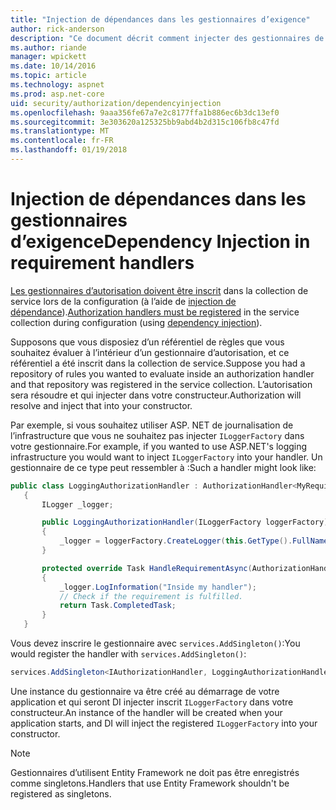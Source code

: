 ```yaml
---
title: "Injection de dépendances dans les gestionnaires d’exigence"
author: rick-anderson
description: "Ce document décrit comment injecter des gestionnaires de demande d’autorisation dans une application ASP.NET Core en utilisant l’injection de dépendance."
ms.author: riande
manager: wpickett
ms.date: 10/14/2016
ms.topic: article
ms.technology: aspnet
ms.prod: asp.net-core
uid: security/authorization/dependencyinjection
ms.openlocfilehash: 9aaa356fe67a7e2c8177ffa1b886ec6b3dc13ef0
ms.sourcegitcommit: 3e303620a125325bb9abd4b2d315c106fb8c47fd
ms.translationtype: MT
ms.contentlocale: fr-FR
ms.lasthandoff: 01/19/2018
---
```

# <a name="dependency-injection-in-requirement-handlers"></a><span data-ttu-id="aca6b-103">Injection de dépendances dans les gestionnaires d’exigence</span><span class="sxs-lookup"><span data-stu-id="aca6b-103">Dependency Injection in requirement handlers</span></span>

<a name="security-authorization-di"></a>

<span data-ttu-id="aca6b-104">[Les gestionnaires d’autorisation doivent être inscrit](policies.md#handler-registration) dans la collection de service lors de la configuration (à l’aide de [injection de dépendance](../../fundamentals/dependency-injection.md#fundamentals-dependency-injection)).</span><span class="sxs-lookup"><span data-stu-id="aca6b-104">[Authorization handlers must be registered](policies.md#handler-registration) in the service collection during configuration (using [dependency injection](../../fundamentals/dependency-injection.md#fundamentals-dependency-injection)).</span></span>

<span data-ttu-id="aca6b-105">Supposons que vous disposiez d’un référentiel de règles que vous souhaitez évaluer à l’intérieur d’un gestionnaire d’autorisation, et ce référentiel a été inscrit dans la collection de service.</span><span class="sxs-lookup"><span data-stu-id="aca6b-105">Suppose you had a repository of rules you wanted to evaluate inside an authorization handler and that repository was registered in the service collection.</span></span> <span data-ttu-id="aca6b-106">L’autorisation sera résoudre et qui injecter dans votre constructeur.</span><span class="sxs-lookup"><span data-stu-id="aca6b-106">Authorization will resolve and inject that into your constructor.</span></span>

<span data-ttu-id="aca6b-107">Par exemple, si vous souhaitez utiliser ASP. NET de journalisation de l’infrastructure que vous ne souhaitez pas injecter `ILoggerFactory` dans votre gestionnaire.</span><span class="sxs-lookup"><span data-stu-id="aca6b-107">For example, if you wanted to use ASP.NET's logging infrastructure you would want to inject `ILoggerFactory` into your handler.</span></span> <span data-ttu-id="aca6b-108">Un gestionnaire de ce type peut ressembler à :</span><span class="sxs-lookup"><span data-stu-id="aca6b-108">Such a handler might look like:</span></span>

```csharp
public class LoggingAuthorizationHandler : AuthorizationHandler<MyRequirement>
   {
       ILogger _logger;

       public LoggingAuthorizationHandler(ILoggerFactory loggerFactory)
       {
           _logger = loggerFactory.CreateLogger(this.GetType().FullName);
       }

       protected override Task HandleRequirementAsync(AuthorizationHandlerContext context, MyRequirement requirement)
       {
           _logger.LogInformation("Inside my handler");
           // Check if the requirement is fulfilled.
           return Task.CompletedTask;
       }
   }
   ```

<span data-ttu-id="aca6b-109">Vous devez inscrire le gestionnaire avec `services.AddSingleton()`:</span><span class="sxs-lookup"><span data-stu-id="aca6b-109">You would register the handler with `services.AddSingleton()`:</span></span>

```csharp
services.AddSingleton<IAuthorizationHandler, LoggingAuthorizationHandler>();
```

<span data-ttu-id="aca6b-110">Une instance du gestionnaire va être créé au démarrage de votre application et qui seront DI injecter inscrit `ILoggerFactory` dans votre constructeur.</span><span class="sxs-lookup"><span data-stu-id="aca6b-110">An instance of the handler will be created when your application starts, and DI will inject the registered `ILoggerFactory` into your constructor.</span></span>

> [!NOTE]
> <span data-ttu-id="aca6b-111">Gestionnaires d’utilisent Entity Framework ne doit pas être enregistrés comme singletons.</span><span class="sxs-lookup"><span data-stu-id="aca6b-111">Handlers that use Entity Framework shouldn't be registered as singletons.</span></span>
